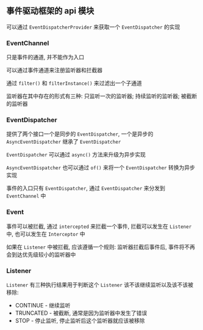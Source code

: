 ## 事件驱动框架的 api 模块

可以通过 `EventDispatcherProvider` 来获取一个 `EventDispatcher` 的实现

### EventChannel

只是事件的通道, 并不能作为入口

可以通过事件通道来注册监听器和拦截器

通过 `filter()` 和 `filterInstance()` 来过滤出一个子通道

监听器在其中存在的形式有三种: 只监听一次的监听器; 持续监听的监听器; 被截断的监听器

### EventDispatcher

提供了两个接口一个是同步的 `EventDispatcher`, 一个是异步的 `AsyncEventDispatcher` 继承了 `EventDispatcher`

`EventDispatcher` 可以通过 `async()` 方法来升级为异步实现

`AsyncEventDispatcher` 也可以通过 `of()` 来将一个 `EventDispatcher` 转换为异步实现

事件的入口只有 `EventDispatcher`, 通过 `EventDispatcher` 来分发到 `EventChannel` 中

### Event

事件可以被拦截, 通过 `intercepted` 来拦截一个事件, 拦截可以发生在 `Listener` 中, 也可以发生在 `Interceptor` 中

如果在 `Listener` 中被拦截, 应该遵循一个规则: 监听器拦截后事件后, 事件将不再会到达优先级较小的监听器中

### Listener

`Listener` 有三种执行结果用于判断这个 `Listener` 该不该继续监听以及该不该被移除:

- CONTINUE - 继续监听
- TRUNCATED - 被截断, 通常是因为监听器中发生了错误
- STOP - 停止监听, 停止监听后这个监听器就应该被移除
